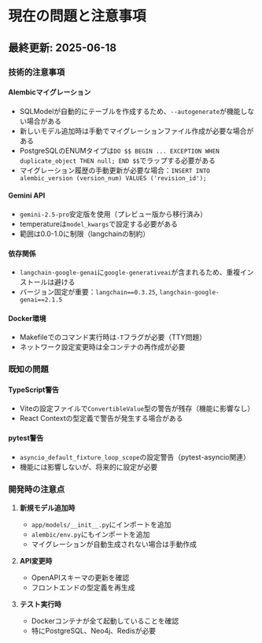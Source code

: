 # 現在の問題と注意事項

## 最終更新: 2025-06-18

### 技術的注意事項

#### Alembicマイグレーション
- SQLModelが自動的にテーブルを作成するため、`--autogenerate`が機能しない場合がある
- 新しいモデル追加時は手動でマイグレーションファイル作成が必要な場合がある
- PostgreSQLのENUMタイプは`DO $$ BEGIN ... EXCEPTION WHEN duplicate_object THEN null; END $$`でラップする必要がある
- マイグレーション履歴の手動更新が必要な場合：`INSERT INTO alembic_version (version_num) VALUES ('revision_id');`

#### Gemini API
- `gemini-2.5-pro`安定版を使用（プレビュー版から移行済み）
- temperatureは`model_kwargs`で設定する必要がある
- 範囲は0.0-1.0に制限（langchainの制約）

#### 依存関係
- `langchain-google-genai`に`google-generativeai`が含まれるため、重複インストールは避ける
- バージョン固定が重要：`langchain==0.3.25`, `langchain-google-genai==2.1.5`

#### Docker環境
- Makefileでのコマンド実行時は`-T`フラグが必要（TTY問題）
- ネットワーク設定変更時は全コンテナの再作成が必要

### 既知の問題

#### TypeScript警告
- Viteの設定ファイルで`ConvertibleValue`型の警告が残存（機能に影響なし）
- React Contextの型定義で警告が発生する場合がある

#### pytest警告
- `asyncio_default_fixture_loop_scope`の設定警告（pytest-asyncio関連）
- 機能には影響しないが、将来的に設定が必要

### 開発時の注意点

1. **新規モデル追加時**
   - `app/models/__init__.py`にインポートを追加
   - `alembic/env.py`にもインポートを追加
   - マイグレーションが自動生成されない場合は手動作成

2. **API変更時**
   - OpenAPIスキーマの更新を確認
   - フロントエンドの型定義を再生成

3. **テスト実行時**
   - Dockerコンテナが全て起動していることを確認
   - 特にPostgreSQL、Neo4j、Redisが必要